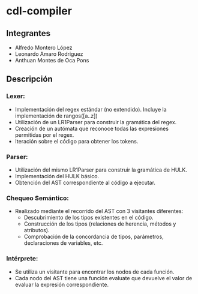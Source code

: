 # cdl-compiler

## Integrantes
- Alfredo Montero López
- Leonardo Amaro Rodriguez
- Anthuan Montes de Oca Pons

## Descripción
### Lexer:
- Implementación del regex estándar (no extendido). Incluye la implementación de rangos([a..z])
- Utilización de un LR1Parser para construir la gramática del regex.
- Creación de un autómata que reconoce todas las expresiones permitidas por el regex.
- Iteración sobre el código para obtener los tokens.
### Parser:
- Utilización del mismo LR1Parser para construir la gramática de HULK.
- Implementación del HULK básico.
- Obtención del AST correspondiente al código a ejecutar.
### Chequeo Semántico:
- Realizado mediante el recorrido del AST con 3 visitantes diferentes:
    - Descubrimiento de los tipos existentes en el código.
    - Construcción de los tipos (relaciones de herencia, métodos y atributos).
    - Comprobación de la concordancia de tipos, parámetros, declaraciones de variables, etc.
### Intérprete:
- Se utiliza un visitante para encontrar los nodos de cada función.
- Cada nodo del AST tiene una función evaluate que devuelve el valor de evaluar la expresión correspondiente.